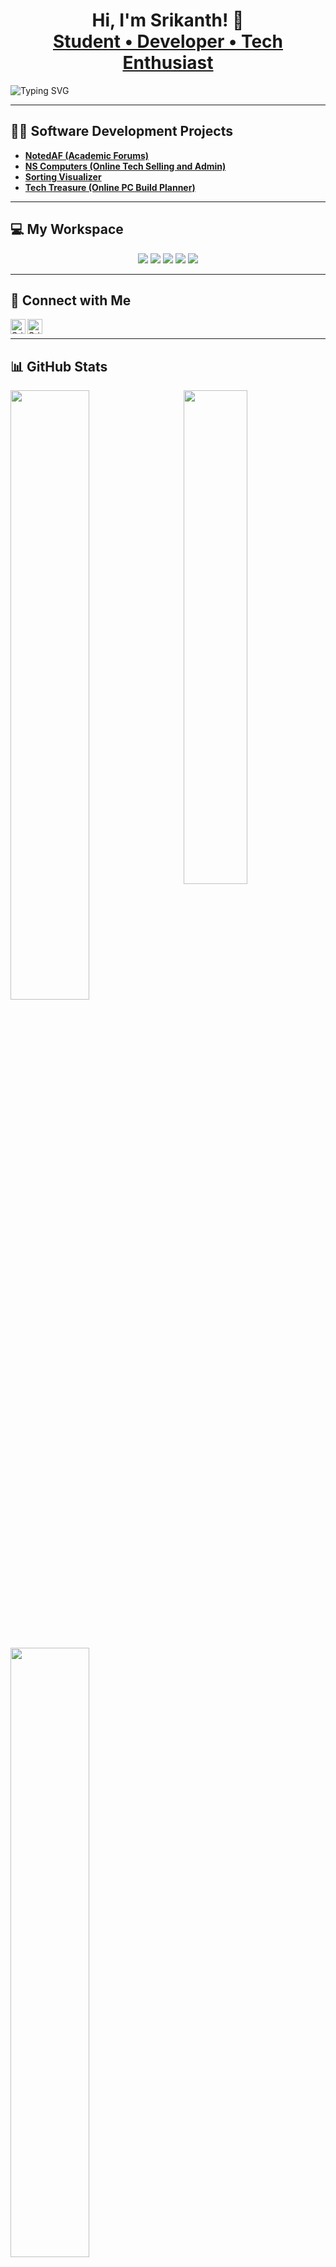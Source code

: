 <h1 align="center">Hi, I'm Srikanth! 👋<br/>
<a href="https://www.linkedin.com/in/srikanth-v-m-567406279/">Student • Developer • Tech Enthusiast</a></h1>

![Typing SVG](https://readme-typing-svg.demolab.com?font=Fira+Code&size=30&pause=1000&vCenter=true&width=800&color=04e0bb&lines=A+Self+taught+Software+Developer+!!;A+Devops+Enthusiast!!;Building+real+world+projects!!;Exploring+MERN+Stack)

---

## 👨‍💻 Software Development Projects
-  **[NotedAF (Academic Forums)](https://github.com/SrikanthVMGit/notedAF-Academic-Forms)**
-  **[NS Computers (Online Tech Selling and Admin)](https://github.com/SrikanthVMGit/NS_Computers)**
-  **[Sorting Visualizer](https://github.com/SrikanthVMGit/Sorting-visualization)**
-  **[Tech Treasure (Online PC Build Planner)](https://github.com/SrikanthVMGit/TechTreasure)**

---

## 💻 My Workspace

<p align="center">
  <img src="https://img.shields.io/badge/acer%20laptop-83B81A?style=for-the-badge&logo=acer&logoColor=white" />
  <img src="https://img.shields.io/badge/Windows%2011-%230071C5?style=for-the-badge&logo=windows&logoColor=white" />
  <img src="https://img.shields.io/badge/AMD%20Ryzen_5_5600H-ED1C24?style=for-the-badge&logo=amd&logoColor=white" />
  <img src="https://img.shields.io/badge/NVIDIA-RTX_3050-76B900?style=for-the-badge&logo=nvidia&logoColor=white" />
  <img src="https://img.shields.io/badge/RAM-16GB-%230071C5?style=for-the-badge&logoColor=white" />
</p>

---

## 🤳 Connect with Me

[<img align="left" alt="Srikanth | LinkedIn" width="24px" src="https://cdn.jsdelivr.net/npm/simple-icons@v3/icons/linkedin.svg" />][linkedin]  

[<img align="left" alt="Srikanth | Instagram" width="24px" src="https://cdn.jsdelivr.net/npm/simple-icons@v3/icons/instagram.svg" />][instagram]  

<br/>

[linkedin]: https://www.linkedin.com/in/srikanth-v-m-567406279/
[instagram]: https://www.instagram.com/_blood_reaper/

---

## 📊 GitHub Stats

<a href="https://github.com/SrikanthVMGit">
  <img align="right" width="45%" src="https://github-readme-stats.vercel.app/api/top-langs/?username=SrikanthVMGit&theme=tokyonight&hide_border=true">
</a>

<a href="https://github.com/SrikanthVMGit">
  <img width="50%" src="https://github-profile-summary-cards.vercel.app/api/cards/profile-details?username=SrikanthVMGit&theme=tokyonight&hide_border=true">
</a>

<br/><br/>

<a href="https://github.com/SrikanthVMGit">
  <img width="50%" src="https://github-readme-streak-stats.herokuapp.com/?user=SrikanthVMGit&theme=tokyonight&hide_border=true">
</a>

<br>
<br>
<p align="right"> <img src="https://komarev.com/ghpvc/?username=SrikanthVMGit&label=Profile%20views&color=0e75b6&style=flat" alt="SrikanthVMGit" /> </p>

